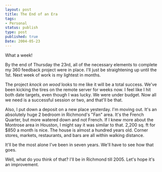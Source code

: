 ```yaml
---
layout: post
title: The End of an Era
tags:
- Personal
status: publish
type: post
published: true
Date: 2004-05-23
---
```

What a week!

By the end of Thursday the 23rd, all of the necessary elements to complete my 360 feedback project were in place.  I'll just be straightening up until the 1st.  Next week of work is my lightest in months.

The project _knock on wood_ looks to me like it will be a total success.  We've been kicking the tires on the remote server for weeks now.  I feel like I hit both date targets, even though I was lucky.  We were under budget.  Now all we need is a successful session or two, and that'll be that.

Also, I put down a deposit on a new place yesterday.  I'm moving out.  It's an absolutely huge 2 bedroom in Richmond's "Fan" area.  It's the French Quarter, but more watered down and not French.  If I knew more about the Montrose area in Houston, I might say it was similar to that.  2,200 sq. ft for $850 a month is nice.  The house is almost a hundred years old.  Corner stores, markets, restaurants, and bars are all within walking distance.

It'll be the most alone I've been in seven years.  We'll have to see how that goes.

Well, what do you think of that?  I'll be in Richmond till 2005.  Let's hope it's an improvement.
